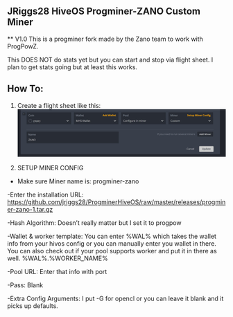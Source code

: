 ## JRiggs28  HiveOS Progminer-ZANO Custom Miner
** V1.0
This is a progminer fork made by the Zano team to work with ProgPowZ.

This DOES NOT do stats yet but you can start and stop via flight sheet. I plan to get stats going but at least this works.


## How To:

1) Create a flight sheet like this: 
![flightsheet1](minerconfig1.jpg)


2) SETUP MINER CONFIG

- Make sure Miner name is:
progminer-zano

-Enter the installation URL: 
https://github.com/jriggs28/ProgminerHiveOS/raw/master/releases/progminer-zano-1.tar.gz

-Hash Algorithm:
Doesn’t really matter but I set it to progpow

-Wallet & worker template:
You can enter %WAL% which takes the wallet info from your hivos config or you can manually enter you wallet in there.  You can also check out if your pool supports worker and put it in there as well.
%WAL%.%WORKER_NAME%

-Pool URL:
Enter that info with port

-Pass:
Blank

-Extra Config Arguments:
I put -G for opencl or you can leave it blank and it picks up defaults.
